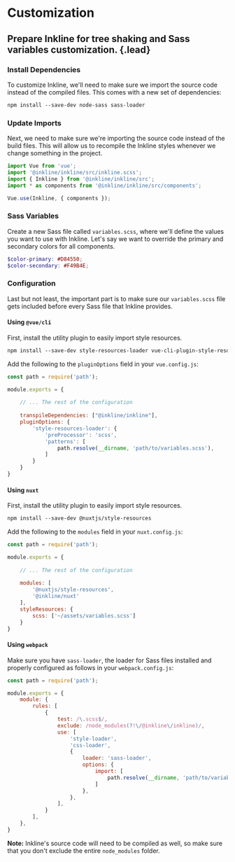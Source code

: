 # Customization
## Prepare Inkline for tree shaking and Sass variables customization. {.lead}

### Install Dependencies

To customize Inkline, we'll need to make sure we import the source code instead of the compiled files. This comes with a new set of dependencies:

~~~html
npm install --save-dev node-sass sass-loader
~~~

### Update Imports

Next, we need to make sure we're importing the source code instead of the build files. This will allow us to recompile the Inkline styles whenever we change something in the project.

~~~js
import Vue from 'vue';
import '@inkline/inkline/src/inkline.scss';
import { Inkline } from '@inkline/inkline/src';
import * as components from '@inkline/inkline/src/components';

Vue.use(Inkline, { components });
~~~

### Sass Variables

Create a new Sass file called `variables.scss`, where we'll define the values you want to use with Inkline. Let's say we want to override the primary and secondary colors for all components.

~~~scss 
$color-primary: #D84550;
$color-secondary: #F49B4E;
~~~

### Configuration

Last but not least, the important part is to make sure our `variables.scss` file gets included before every Sass file that Inkline provides.

#### Using `@vue/cli`

First, install the utility plugin to easily import style resources. 

~~~html
npm install --save-dev style-resources-loader vue-cli-plugin-style-resources-loader
~~~

Add the following to the `pluginOptions` field in your `vue.config.js`:

~~~js
const path = require('path');

module.exports = {
  
    // ... The rest of the configuration 
  
    transpileDependencies: ["@inkline/inkline"],
    pluginOptions: {
        'style-resources-loader': {
            'preProcessor': 'scss',
            'patterns': [
                path.resolve(__dirname, 'path/to/variables.scss'),
            ]
        }
    }
}
~~~

#### Using `nuxt`

First, install the utility plugin to easily import style resources. 

~~~html
npm install --save-dev @nuxtjs/style-resources
~~~

Add the following to the `modules` field in your `nuxt.config.js`:

~~~js
const path = require('path');

module.exports = {
  
    // ... The rest of the configuration 
  
    modules: [
        '@nuxtjs/style-resources',
        '@inkline/nuxt'
    ],
    styleResources: {
        scss: ['~/assets/variables.scss']
    }
}
~~~



#### Using `webpack`

Make sure you have `sass-loader`, the loader for Sass files installed and properly configured as follows in your `webpack.config.js`:

~~~js
const path = require('path');

module.exports = {
    module: {
        rules: [
            {
                test: /\.scss$/,
                exclude: /node_modules(?!\/@inkline\/inkline)/,
                use: [
                    'style-loader',
                    'css-loader',
                    {
                        loader: 'sass-loader',
                        options: {
                            import: [
                                path.resolve(__dirname, 'path/to/variables.scss')
                            ]
                        },
                    },
                ],
            }
        ],
    },
}
~~~

**Note:** Inkline's source code will need to be compiled as well, so make sure that you don't exclude the entire `node_modules` folder.

